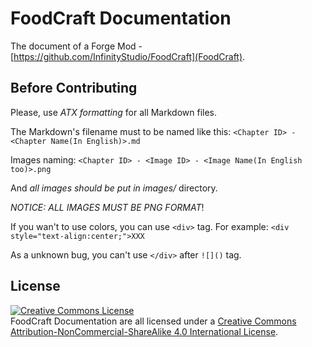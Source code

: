 # FoodCraft Documentation
The document of a Forge Mod - [https://github.com/InfinityStudio/FoodCraft](FoodCraft).

## Before Contributing
Please, use *ATX formatting* for all Markdown files.

The Markdown's filename must to be named like this: ```<Chapter ID> - <Chapter Name(In English)>.md```

Images naming: ```<Chapter ID> - <Image ID> - <Image Name(In English too)>.png```

And *all images should be put in images/* directory.

*NOTICE: ALL IMAGES MUST BE PNG FORMAT*!

If you wan't to use colors, you can use ```<div>``` tag. For example: ```<div style="text-align:center;">XXX```

As a unknown bug, you can't use ```</div>``` after ```![]()``` tag.

## License
<a rel="license" href="http://creativecommons.org/licenses/by-nc-sa/4.0/"><img alt="Creative Commons License" style="border-width:0" src="https://i.creativecommons.org/l/by-nc-sa/4.0/88x31.png" /></a><br /><span xmlns:dct="http://purl.org/dc/terms/" property="dct:title">FoodCraft Documentation</span> are all licensed under a <a rel="license" href="http://creativecommons.org/licenses/by-nc-sa/4.0/">Creative Commons Attribution-NonCommercial-ShareAlike 4.0 International License</a>.